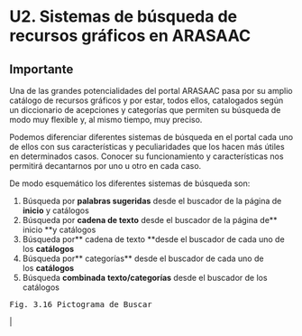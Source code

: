 
# U2. Sistemas de búsqueda de recursos gráficos en ARASAAC

## Importante

Una de las grandes potencialidades del portal ARASAAC pasa por su amplio catálogo de recursos gráficos y por estar, todos ellos, catalogados seg&uacute;n un diccionario de acepciones y categorías que permiten su b&uacute;squeda de modo muy flexible y, al mismo tiempo, muy preciso.

Podemos diferenciar diferentes sistemas de b&uacute;squeda en el portal cada uno de ellos con sus características y peculiaridades que los hacen más &uacute;tiles en determinados casos. Conocer su funcionamiento y características nos permitirá decantarnos por uno u otro en cada caso.

De modo esquemático los diferentes sistemas de b&uacute;squeda son:

1. B&uacute;squeda por **palabras sugeridas** desde el buscador de la página de **inicio** y catálogos
1. B&uacute;squeda por **cadena de texto**&nbsp;desde el buscador de la página de** inicio **y catálogos
1. B&uacute;squeda por** cadena de texto **desde el buscador de cada uno de los&nbsp;**catálogos**
1. B&uacute;squeda por** categorías**&nbsp;desde el buscador de cada uno de los&nbsp;**catálogos**
1. B&uacute;squeda **combinada** **texto/categorías**&nbsp;desde el buscador de los catálogos
<td style="text-align: center;"><pre>Fig. 3.16 Pictograma de Buscar</pre></td>|&nbsp;

